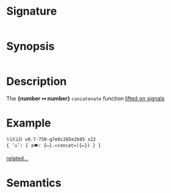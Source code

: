 # Signature
```vikid-signature
```

# Synopsis
```vikid-synopsis
```

# Description
The __{number ↦ number}__ `concatenate` function [lifted on signals](/refman/concepts/pure_functions)

# Example
```vikid-script
𝕍i𝕂i𝔻 v0.7-750-g7e6c265e2b95 s22
{ ‘⌂’: { a👁: {↦}.«concat»({↦}) } }
```


[related...](https://en.wikipedia.org/wiki/Array_data_structure)

# Semantics
